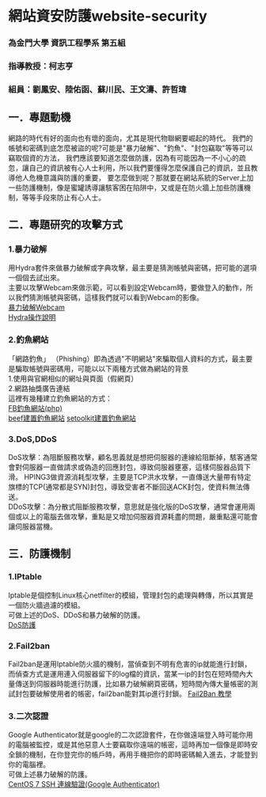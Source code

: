 # 網站資安防護website-security
### 為金門大學 資訊工程學系 第五組
### 指導教授：柯志亨
### 組員：劉鳳安、陸佑函、蘇川民、王文濤、許哲瑋
## 一．專題動機
網路的時代有好的面向也有壞的面向，尤其是現代物聯網要崛起的時代。
我們的帳號和密碼到底怎麼被盜的呢?可能是"暴力破解"、"釣魚"、"封包竊取"等等可以竊取個資的方法，
我們應該要知道怎麼做防護，因為有可能因為一不小心的疏忽，讓自己的資訊被有心人士利用，所以我們要懂得怎麼保護自己的資訊，並且教導他人危機意識與防護的重要，
要怎麼做到呢？那就要在網站系統的Server上加一些防護機制，像是蜜罐誘導讓駭客困在陷阱中，又或是在防火牆上加些防護機制，等等手段來防止有心人士。
## 二．專題研究的攻擊方式
### 1.暴力破解
用Hydra套件來做暴力破解或字典攻擊，最主要是猜測帳號與密碼，把可能的選項一個個去試出來。  
主要以攻擊Webcam來做示範，可以看到設定Webcam時，要做登入的動作，所以我們猜測帳號與密碼，這樣我們就可以看到Webcam的影像。  
[暴力破解Webcam](https://github.com/NQUwebsecurityproject/website-security/blob/master/%E6%9A%B4%E5%8A%9B%E7%A0%B4%E8%A7%A3Webcam/README.md)    
[Hydra操作說明](https://github.com/LarrySu508/website-security/tree/master/Hydra%E6%93%8D%E4%BD%9C%E8%AA%AA%E6%98%8E)     
### 2.釣魚網站
 「網路釣魚」 （Phishing）即為透過"不明網站"來騙取個人資料的方式，最主要是騙取帳號與密碼用，可能以以下兩種方式做為網站的背景  
 1.使用與官網相似的網址與頁面（假網頁）  
 2.網路抽獎廣告連結  
 這裡有幾種建立釣魚網站的方式：  
 [FB釣魚網站(php)](https://github.com/NQUwebsecurityproject/website-security/tree/master/FB%E9%87%A3%E9%AD%9A%E7%B6%B2%E7%AB%99)  
 [beef建置釣魚網站](https://www.youtube.com/watch?v=3mcEpn0_sJM)
 [setoolkit建置釣魚網站](https://www.youtube.com/watch?v=9n5BQiGtxDk) 
### 3.DoS,DDoS
DoS攻擊：為阻斷服務攻擊，顧名思義就是想把伺服器的連線給阻斷掉，駭客通常會對伺服器一直做請求或偽造的回應封包，導致伺服器壅塞，這樣伺服器品質下滑。 
HPING3做資源消耗型攻擊，主要是TCP洪水攻擊，一直傳送大量帶有特定旗標的TCP(通常都是SYN)封包，導致受害者不斷回送ACK封包，使資料無法傳送。  
DDoS攻擊：為分散式阻斷服務攻擊，意思就是強化版的DoS攻擊，通常會運用兩個或以上的電腦去做攻擊，重點是又增加伺服器資源耗盡的問題，嚴重點還可能會讓伺服器當機。
## 三．防護機制
### 1.IPtable
Iptable是個控制Linux核心netfilter的模組，管理封包的處理與轉傳，所以其實是一個防火牆過濾的模組。  
可做上述的DoS、DDoS和暴力破解的防護。  
[DoS防護](https://github.com/LarrySu508/website-security/blob/master/DoS%E9%98%B2%E8%AD%B7/README.md)
### 2.Fail2ban
Fail2ban是運用Iptable防火牆的機制，當偵查到不明有危害的ip就能進行封鎖，而偵查方式是運用連入伺服器留下的log檔的資訊，當某一ip的封包在短時間內大量傳送到伺服器時能進行防護，比如暴力破解網頁密碼，短時間內傳大量帳密的測試封包要破解使用者的帳密，fail2ban能對其ip進行封鎖。
[Fail2Ban 教學](https://github.com/NQUwebsecurityproject/website-security/tree/master/Fail2ban%E6%95%99%E5%AD%B8)
### 3.二次認證
Google Authenticator就是google的二次認證套件，在你做遠端登入時可能你用的電腦被監控，或是其他惡意人士要竊取你遠端的帳密，這時再加一個像是即時安全鎖的機制，在你登完你的帳戶時，再用手機把你的即時密碼輸入進去，才能登到你的電腦裡。  
可做上述暴力破解的防護。  
[CentOS 7 SSH 連線驗證(Google Authenticator)](https://github.com/NQUwebsecurityproject/website-security/tree/master/google%E4%BA%8C%E6%AC%A1%E8%AA%8D%E8%AD%89(%E9%98%B2%E6%9A%B4%E5%8A%9B%E7%A0%B4%E8%A7%A3))
